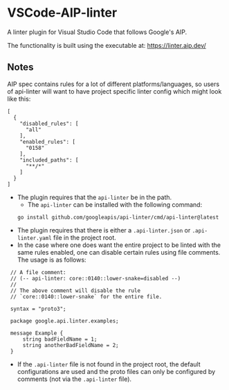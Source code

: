 # VSCode-AIP-linter
A linter plugin for Visual Studio Code that follows Google's AIP.

The functionality is built using the executable at: https://linter.aip.dev/

## Notes
AIP spec contains rules for a lot of different platforms/languages, so users of api-linter will want to have project specific linter config which might look like this:

```
[
  {
    "disabled_rules": [
      "all"
    ],
    "enabled_rules": [
      "0158"
    ],
    "included_paths": [
      "**/*"
    ]
  }
]
```


- The plugin requires that the `api-linter` be in the path.
  - The `api-linter` can be installed with the following command: 
  ```
  go install github.com/googleapis/api-linter/cmd/api-linter@latest
  ```
- The plugin requires that there is either a `.api-linter.json` or `.api-linter.yaml` file in the project root.
- In the case where one does want the entire project to be linted with the same rules enabled, one can disable certain rules using file comments. The usage is as follows:
 ```
  // A file comment:
  // (-- api-linter: core::0140::lower-snake=disabled --)
  //
  // The above comment will disable the rule
  // `core::0140::lower-snake` for the entire file.

  syntax = "proto3";

  package google.api.linter.examples;

  message Example {
      string badFieldName = 1;
      string anotherBadFieldName = 2;
  }
``` 
- If the `.api-linter` file is not found in the project root, the default configurations are used and the proto files can only be configured by comments (not via the `.api-linter` file).
